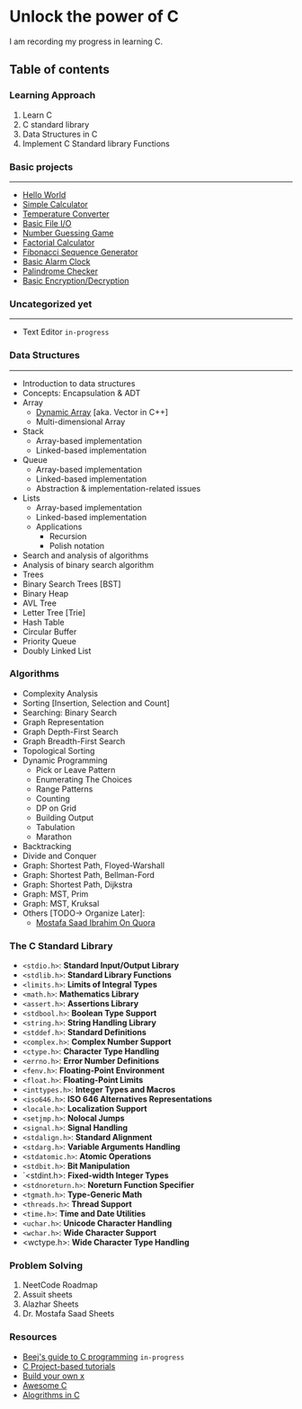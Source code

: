# Unlock the power of C
I am recording my progress in learning C. 
## Table of contents
### Learning Approach
<ol>
    <li>Learn C</li>
    <li>C standard library</li>
    <li>Data Structures in C</li>
    <li>Implement C Standard library Functions</li>
</ol>

### **Basic projects**
---
  - [Hello World](https://github.com/mo-tarek/mastering-c/blob/main/src/hello.c)
  - [Simple Calculator](https://github.com/mo-tarek/mastering-c/blob/main/src/simple_calculator.c)
  - [Temperature Converter](https://github.com/mo-tarek/mastering-c/blob/main/src/temperature_converter.c)
  - [Basic File I/O](https://github.com/mo-tarek/mastering-c/blob/main/src/basic-file-io.c)
  - [Number Guessing Game](https://github.com/mo-tarek/mastering-c/blob/main/src/num-guess-game.c)
  - [Factorial Calculator](https://github.com/mo-tarek/mastering-c/blob/main/src/factorial.c)
  - [Fibonacci Sequence Generator](https://github.com/mo-tarek/mastering-c/blob/main/src/fibonacci-generator.c)
  - [Basic Alarm Clock](https://github.com/mo-tarek/mastering-c/blob/main/src/basic-alarm-clock.c)
  - [Palindrome Checker](https://github.com/mo-tarek/mastering-c/blob/main/src/palindrome-checker.c)
  - [Basic Encryption/Decryption](https://github.com/mo-tarek/mastering-c/blob/main/src/encryption-decryption.c)
### **Uncategorized yet**
---
  - Text Editor `in-progress`
### **Data Structures**
---
  - Introduction to data structures
  - Concepts: Encapsulation & ADT
  - Array
      - [Dynamic Array](https://github.com/mo-tarek/mastering-c/blob/main/src/dynamic-array.c) [aka. Vector in C++]
      - Multi-dimensional Array
  - Stack
    - Array-based implementation
    - Linked-based implementation
  - Queue
    - Array-based implementation
    - Linked-based implementation
    - Abstraction & implementation-related issues
  - Lists
    - Array-based implementation
    - Linked-based implementation
    - Applications
      - Recursion
      - Polish notation
  - Search and analysis of algorithms
  - Analysis of binary search algorithm
  - Trees
  - Binary Search Trees [BST]
  - Binary Heap
  - AVL Tree
  - Letter Tree [Trie]
  - Hash Table
  - Circular Buffer
  - Priority Queue
  - Doubly Linked List

### **Algorithms**
- Complexity Analysis
- Sorting [Insertion, Selection and Count]
- Searching: Binary Search
-  Graph Representation
-  Graph Depth-First Search
-  Graph Breadth-First Search
-  Topological Sorting
-  Dynamic Programming
    - Pick or Leave Pattern
    - Enumerating The Choices
    - Range Patterns
    - Counting
    - DP on Grid
    - Building Output
    - Tabulation
    - Marathon
-  Backtracking
-  Divide and Conquer
-  Graph: Shortest Path, Floyed-Warshall
-  Graph: Shortest Path, Bellman-Ford
-  Graph: Shortest Path, Dijkstra
-  Graph: MST, Prim
-  Graph: MST, Kruksal
-  Others [TODO-> Organize Later]:
    - [Mostafa Saad Ibrahim On Quora](https://qr.ae/prjdjG)

### **The C Standard Library**
- `<stdio.h>`: **Standard Input/Output Library**
- `<stdlib.h>`: **Standard Library Functions**
- `<limits.h>`: **Limits of Integral Types**
- `<math.h>`: **Mathematics Library**
- `<assert.h>`: **Assertions Library**
- `<stdbool.h>`: **Boolean Type Support**
- `<string.h>`: **String Handling Library**
- `<stddef.h>`: **Standard Definitions**
- `<complex.h>`: **Complex Number Support**
- `<ctype.h>`: **Character Type Handling**
- `<errno.h>`: **Error Number Definitions**
- `<fenv.h>`: **Floating-Point Environment**
- `<float.h>`: **Floating-Point Limits**
- `<inttypes.h>`: **Integer Types and Macros**
- `<iso646.h>`: **ISO 646 Alternatives Representations**
- `<locale.h>`: **Localization Support**
- `<setjmp.h>`: **Nolocal Jumps**
- `<signal.h>`: **Signal Handling**
- `<stdalign.h>`: **Standard Alignment**
- `<stdarg.h>`: **Variable Arguments Handling**
- `<stdatomic.h>`: **Atomic Operations**
- `<stdbit.h>`: **Bit Manipulation**
- `<stdint.h>: **Fixed-width Integer Types**
- `<stdnoreturn.h>`: **Noreturn Function Specifier**
- `<tgmath.h>`: **Type-Generic Math**
- `<threads.h>`: **Thread Support**
- `<time.h>`: **Time and Date Utilities**
- `<uchar.h>`: **Unicode Character Handling**
- `<wchar.h>`: **Wide Character Support**
- <wctype.h>: **Wide Character Type Handling**
### Problem Solving
1. NeetCode Roadmap
2. Assuit sheets
3. Alazhar Sheets
4. Dr. Mostafa Saad Sheets

### Resources
- [Beej's guide to C programming](https://beej.us/guide/bgc/html/split/) `in-progress`
- [C Project-based tutorials](https://github.com/nCally/Project-Based-Tutorials-in-C)
- [Build your own x](https://github.com/codecrafters-io/build-your-own-x)
- [Awesome C](https://github.com/oz123/awesome-c)
- [Alogrithms in C](https://github.com/TheAlgorithms/C)
